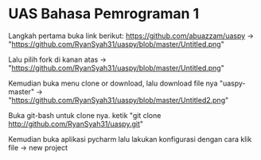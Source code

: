 # UAS Bahasa Pemrograman 1

Langkah pertama buka link berikut: https://github.com/abuazzam/uaspy -> "https://github.com/RyanSyah31/uaspy/blob/master/Untitled.png"

Lalu pilih fork di kanan atas -> "https://github.com/RyanSyah31/uaspy/blob/master/Untitled.png"

Kemudian buka menu clone or download, lalu download file nya "uaspy-master" -> "https://github.com/RyanSyah31/uaspy/blob/master/Untitled2.png"

Buka git-bash untuk clone nya. ketik "git clone http://github.com/RyanSyah31/uaspy.git"

Kemudian buka aplikasi pycharm lalu lakukan konfigurasi dengan cara klik file -> new project
